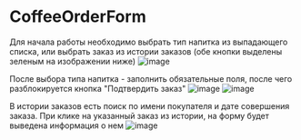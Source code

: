 # CoffeeOrderForm

Для начала работы необходимо выбрать тип напитка из выпадающего списка, или выбрать заказ из истории заказов (обе кнопки выделены зеленым на изображении ниже)
![image](https://user-images.githubusercontent.com/114276360/221730356-27eaeab2-54dd-4f18-9fb9-6e568d85c03e.png)

После выбора типа напитка - заполнить обязательные поля, после чего разблокируется кнопка "Подтвердить заказ"
![image](https://user-images.githubusercontent.com/114276360/221730588-1b3e3fe3-6e0e-4a6e-8fc1-1b59b318c0bf.png)
![image](https://user-images.githubusercontent.com/114276360/221730499-9edacb6b-3838-4ce9-9e68-e110e3be4dcc.png)

В истории заказов есть поиск по имени покупателя и дате совершения заказа. При клике на указанный заказ из истории, на форму будет выведена информация о нем
![image](https://user-images.githubusercontent.com/114276360/221730752-a418600d-f1ad-439f-8e1c-423da4eacce9.png)
